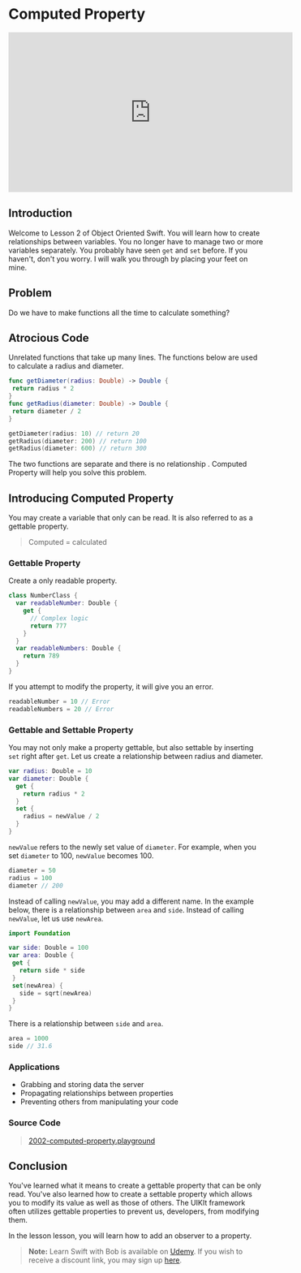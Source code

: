 # Computed Property
<div align="center">
<iframe width="560" height="315" src="https://www.youtube.com/embed/FJD2M6YGuq4" frameborder="0" allowfullscreen></iframe>
</div>

## Introduction
Welcome to Lesson 2 of Object Oriented Swift. You will learn how to create relationships between variables. You no longer have to manage two or more variables separately. You probably have seen `get` and `set` before. If you haven't, don't you worry. I will walk you through by placing your feet on mine.

## Problem
Do we have to make functions all the time to calculate something?

## Atrocious Code
Unrelated functions that take up many lines. The functions below are used to calculate a radius and diameter.

```swift
func getDiameter(radius: Double) -> Double {
 return radius * 2
}
func getRadius(diameter: Double) -> Double {
 return diameter / 2
}

getDiameter(radius: 10) // return 20
getRadius(diameter: 200) // return 100
getRadius(diameter: 600) // return 300
```

The two functions are separate and there is no relationship . Computed Property will help you solve this problem.

## Introducing Computed Property
You may create a variable that only can be read. It is also referred to as a gettable property.

> Computed = calculated

### Gettable Property
Create a only readable property.

```swift
class NumberClass {
  var readableNumber: Double {
    get {
      // Complex logic
      return 777
    }
  }
  var readableNumbers: Double {
    return 789
  }
}

```

If you attempt to modify the property, it will give you an error.

```swift
readableNumber = 10 // Error
readableNumbers = 20 // Error
```

### Gettable and Settable Property
You may not only make a property gettable, but also settable by inserting `set` right after `get`.  Let us create a relationship between radius and diameter.

```swift
var radius: Double = 10
var diameter: Double {
  get {
    return radius * 2
  }
  set {
    radius = newValue / 2
  }  
}
```

`newValue` refers to the newly set value of `diameter`.  For example, when you set `diameter` to 100,  `newValue` becomes 100.

```swift
diameter = 50
radius = 100
diameter // 200
```

Instead of calling `newValue`, you may add a different name. In the example below, there is a relationship between `area` and `side`. Instead of calling `newValue`, let us use `newArea`.

```swift
import Foundation

var side: Double = 100
var area: Double {
 get {
   return side * side
 }
 set(newArea) {
   side = sqrt(newArea)
 }
}
```

There is a relationship between `side` and `area`.

```swift
area = 1000
side // 31.6
```

### Applications
 - Grabbing and storing data the server
 - Propagating relationships between properties
 - Preventing others from manipulating your code

### Source Code
> [2002-computed-property.playground](https://www.dropbox.com/sh/dvx7u8t04oac4jd/AADhkAHZ8klg7CTXQXnKSHFta?dl=0)

## Conclusion
 You've learned what it means to create a gettable property that can be only read. You've also learned how to create a settable property which allows you to modify its value as well as those of others. The UIKIt framework often utilizes gettable properties to prevent us, developers, from modifying them.

In the lesson lesson, you will learn how to add an observer to a property.

> **Note:** Learn Swift with Bob is available on [Udemy](https://udemy.com/learn-swift-with-bob/). If you wish to receive a discount link, you may sign up [here](https://goo.gl/RR4K27).
